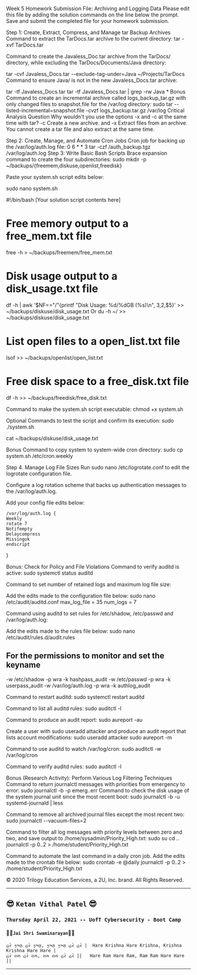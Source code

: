 Week 5 Homework Submission File: Archiving and Logging Data
Please edit this file by adding the solution commands on the line below the prompt.
Save and submit the completed file for your homework submission.

Step 1: Create, Extract, Compress, and Manage tar Backup Archives
Command to extract the TarDocs.tar archive to the current directory: 
tar -xvf TarDocs.tar


Command to create the Javaless_Doc.tar archive from the TarDocs/ directory, while excluding the TarDocs/Documents/Java directory:


tar -cvf Javaless_Docs.tar --exclude-tag-under=Java ~/Projects/TarDocs
Command to ensure Java/ is not in the new Javaless_Docs.tar archive:


tar -tf Javaless_Docs.tar
tar -tf Javaless_Docs.tar | grep -rw Java *
Bonus
Command to create an incremental archive called logs_backup_tar.gz with only changed files to snapshot.file for the /var/log directory:
sudo tar --listed-incremental=snapshot.file -cvzf logs_backup.tar.gz /var/log
Critical Analysis Question
Why wouldn't you use the options -x and -c at the same time with tar?
-c Create a new archive. and -x Extract files from an archive. You cannot create a tar file and also extract at the same time.

Step 2: Create, Manage, and Automate Cron Jobs
Cron job for backing up the /var/log/auth.log file:
0 6 * * 3 tar -czf /auth_backup.tgz /var/log/auth.log
Step 3: Write Basic Bash Scripts
Brace expansion command to create the four subdirectories:
sudo mkdir -p ~/backups/{freemem,diskuse,openlist,freedisk}


Paste your system.sh script edits below:


sudo nano system.sh

 #!/bin/bash
[Your solution script contents here]
# Free memory output to a free_mem.txt file
free -h > ~/backups/freemem/free_mem.txt
# Disk usage output to a disk_usage.txt file
df -h | awk '$NF=="/"{printf "Disk Usage: %d/%dGB (%s)\n", $3,$2,$5}' >> ~/backups/diskuse/disk_usage.txt
Or
du -h ~/ >> ~/backups/diskuse/disk_usage.txt
# List open files to a open_list.txt file
lsof >> ~/backups/openlist/open_list.txt
# Free disk space to a free_disk.txt file
df -h >> ~/backups/freedisk/free_disk.txt


Command to make the system.sh script executable:
chmod +x system.sh




Optional
Commands to test the script and confirm its execution:
sudo ./system.sh

cat ~/backups/diskuse/disk_usage.txt

Bonus
Command to copy system to system-wide cron directory:
sudo cp system.sh /etc/cron.weekly

Step 4. Manage Log File Sizes
Run sudo nano /etc/logrotate.conf to edit the logrotate configuration file.

 Configure a log rotation scheme that backs up authentication messages to the /var/log/auth.log.


Add your config file edits below:


	/var/log/auth.log {
    Weekly
    rotate 7
    Notifempty
    Delaycompress
    Missingok
    endscript
}

Bonus: Check for Policy and File Violations
Command to verify auditd is active:
sudo systemctl status auditd



Command to set number of retained logs and maximum log file size:


Add the edits made to the configuration file below:
sudo nano /etc/audit/auditd.conf
max_log_file = 35
num_logs = 7

Command using auditd to set rules for /etc/shadow, /etc/passwd and /var/log/auth.log:


Add the edits made to the rules file below:
sudo nano /etc/audit/rules.d/audit.rules
 
## For the permissions to monitor and set the keyname
-w /etc/shadow -p wra -k hashpass_audit
-w /etc/passwd -p wra -k userpass_audit
-w /var/log/auth.log -p wra -k authlog_audit

Command to restart auditd:
sudo systemctl restart auditd


Command to list all auditd rules:
sudo auditctl -l

Command to produce an audit report:
sudo aureport -au

Create a user with sudo useradd attacker and produce an audit report that lists account modifications:
sudo useradd attacker
sudo aureport -m



Command to use auditd to watch /var/log/cron:
sudo auditctl -w /var/log/cron


Command to verify auditd rules:
sudo auditctl -l


Bonus (Research Activity): Perform Various Log Filtering Techniques
Command to return journalctl messages with priorities from emergency to error:
sudo journalctl -b -p emerg..err
Command to check the disk usage of the system journal unit since the most recent boot:
sudo journalctl -b -u systemd-journald | less

Command to remove all archived journal files except the most recent two:
sudo journalctl --vacuum-files=2

Command to filter all log messages with priority levels between zero and two, and save output to /home/sysadmin/Priority_High.txt:
sudo su
cd ..
journalctl -p 0..2 > /home/student/Priority_High.txt


Command to automate the last command in a daily cron job. Add the edits made to the crontab file below:
sudo crontab -e
@daily journalctl -p 0..2 > /home/student/Priority_High.txt



© 2020 Trilogy Education Services, a 2U, Inc. brand. All Rights Reserved.

---
  
## :sunglasses: `Ketan Vithal Patel` :sunglasses:  


### `Thursday April 22, 2021 -- UofT Cybersecurity - Boot Camp`
#### :rose::rose:`Jai Shri Swaminarayan`:rose::rose:
```
હરે કૃષ્ણ હરે કૃષ્ણ, કૃષ્ણ કૃષ્ણ હરે હરે |  Hare Krishna Hare Krishna, Krishna Krishna Hare Hare |
હરે રામ હરે રામ, રામ રામ હરે હરે ||   Hare Ram Hare Ram, Ram Ram Hare Hare ||
```
---  
